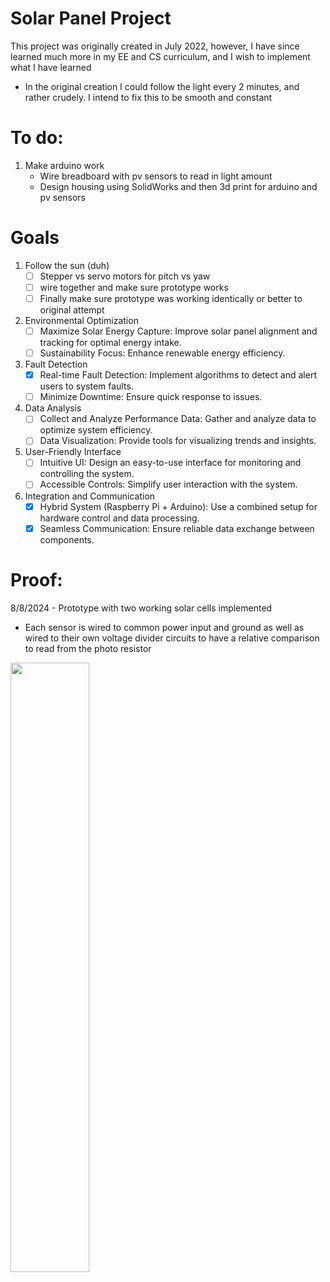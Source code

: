 # Solar Panel Project
This project was originally created in July 2022, however, I have since learned much more in my EE and CS curriculum, and I wish to implement what I have learned
- In the original creation I could follow the light every 2 minutes, and rather crudely. I intend to fix this to be smooth and constant
# To do:
1. Make arduino work
   - Wire breadboard with pv sensors to read in light amount
   - Design housing using SolidWorks and then 3d print for arduino and pv sensors

# Goals
1. Follow the sun (duh)
   - [ ] Stepper vs servo motors for pitch vs yaw
   - [ ] wire together and make sure prototype works
   - [ ] Finally make sure prototype was working identically or better to original attempt
2. Environmental Optimization
   - [ ] Maximize Solar Energy Capture: Improve solar panel alignment and tracking for optimal energy intake.
   - [ ] Sustainability Focus: Enhance renewable energy efficiency.
3. Fault Detection
   - [x] Real-time Fault Detection: Implement algorithms to detect and alert users to system faults.
   - [ ] Minimize Downtime: Ensure quick response to issues.
4. Data Analysis
   - [ ] Collect and Analyze Performance Data: Gather and analyze data to optimize system efficiency.
   - [ ] Data Visualization: Provide tools for visualizing trends and insights.
5. User-Friendly Interface
   - [ ] Intuitive UI: Design an easy-to-use interface for monitoring and controlling the system.
   - [ ] Accessible Controls: Simplify user interaction with the system.
6. Integration and Communication
    - [x] Hybrid System (Raspberry Pi + Arduino): Use a combined setup for hardware control and data processing.
    - [x] Seamless Communication: Ensure reliable data exchange between components.

# Proof:
8/8/2024 - Prototype with two working solar cells implemented
- Each sensor is wired to common power input and ground as well as wired to their own voltage divider circuits to have a relative comparison to read from the photo resistor

<img src="https://github.com/user-attachments/assets/73f7f326-c8b0-420e-9000-744e345c970b" width="50%" height="50%">


